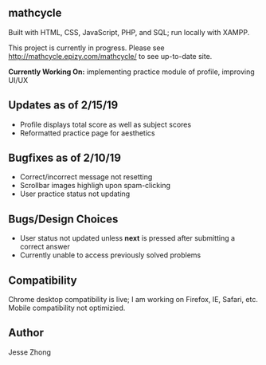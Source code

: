 ## mathcycle
Built with HTML, CSS, JavaScript, PHP, and SQL; run locally with XAMPP.

This project is currently in progress. Please see http://mathcycle.epizy.com/mathcycle/ to see up-to-date site.

**Currently Working On:** implementing practice module of profile, improving UI/UX

## Updates as of 2/15/19
* Profile displays total score as well as subject scores
* Reformatted practice page for aesthetics

## Bugfixes as of 2/10/19
* Correct/incorrect message not resetting
* Scrollbar images highligh upon spam-clicking
* User practice status not updating

## Bugs/Design Choices
* User status not updated unless **next** is pressed after submitting a correct answer
* Currently unable to access previously solved problems

## Compatibility
 Chrome desktop compatibility is live; I am working on Firefox, IE, Safari, etc. Mobile compatibility not optimizied.

## Author
Jesse Zhong